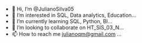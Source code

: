 - 👋 Hi, I’m @JulianoSilva05
- 👀 I’m interested in SQL, Data analytics, Education...
- 🌱 I’m currently learning SQL, Python, BI...
- 💞️ I’m looking to collaborate on HT_SIS_03_N...
- 📫 How to reach me julianoqm@gmail.com ...

<!---
JulianoSilva05/JulianoSilva05 is a ✨ special ✨ repository because its `README.md` (this file) appears on your GitHub profile.
You can click the Preview link to take a look at your changes.
--->
